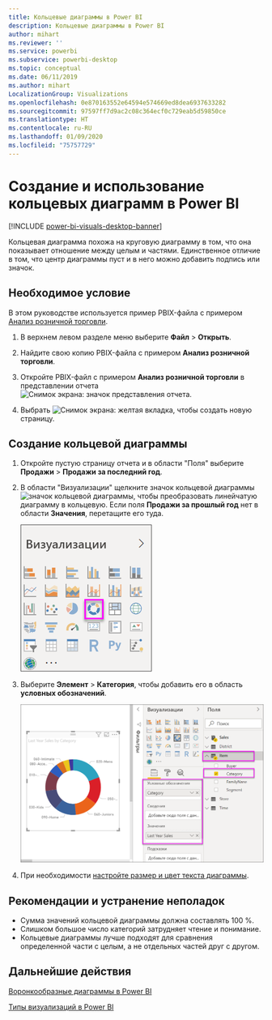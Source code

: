 ```yaml
---
title: Кольцевые диаграммы в Power BI
description: Кольцевые диаграммы в Power BI
author: mihart
ms.reviewer: ''
ms.service: powerbi
ms.subservice: powerbi-desktop
ms.topic: conceptual
ms.date: 06/11/2019
ms.author: mihart
LocalizationGroup: Visualizations
ms.openlocfilehash: 0e870163552e64594e574669ed8dea6937633282
ms.sourcegitcommit: 97597ff7d9ac2c08c364ecf0c729eab5d59850ce
ms.translationtype: HT
ms.contentlocale: ru-RU
ms.lasthandoff: 01/09/2020
ms.locfileid: "75757729"
---
```

# <a name="create-and-use-doughnut-charts-in-power-bi"></a>Создание и использование кольцевых диаграмм в Power BI

[!INCLUDE [power-bi-visuals-desktop-banner](../includes/power-bi-visuals-desktop-banner.md)]

Кольцевая диаграмма похожа на круговую диаграмму в том, что она показывает отношение между целым и частями. Единственное отличие в том, что центр диаграммы пуст и в него можно добавить подпись или значок.

## <a name="prerequisite"></a>Необходимое условие

В этом руководстве используется пример PBIX-файла с примером [Анализ розничной торговли](https://download.microsoft.com/download/9/6/D/96DDC2FF-2568-491D-AAFA-AFDD6F763AE3/Retail%20Analysis%20Sample%20PBIX.pbix).

1. В верхнем левом разделе меню выберите **Файл** > **Открыть**.
   
2. Найдите свою копию PBIX-файла с примером **Анализ розничной торговли**.

1. Откройте PBIX-файл с примером **Анализ розничной торговли** в представлении отчета ![Снимок экрана: значок представления отчета](media/power-bi-visualization-kpi/power-bi-report-view.png).

1. Выбрать ![Снимок экрана: желтая вкладка,](media/power-bi-visualization-kpi/power-bi-yellow-tab.png) чтобы создать новую страницу.


## <a name="create-a-doughnut-chart"></a>Создание кольцевой диаграммы

1. Откройте пустую страницу отчета и в области "Поля" выберите **Продажи** \> **Продажи за последний год**.  
   
3. В области "Визуализации" щелкните значок кольцевой диаграммы ![значок кольцевой диаграммы](media/power-bi-visualization-doughnut-charts/power-bi-icon.png), чтобы преобразовать линейчатую диаграмму в кольцевую. Если поля **Продажи за прошлый год** нет в области **Значения**, перетащите его туда.
     
   ![Панель визуализации с выбранным значком кольцевой диаграммы](media/power-bi-visualization-doughnut-charts/power-bi-doughnut-chart.png)

4. Выберите **Элемент** \> **Категория**, чтобы добавить его в область **условных обозначений**. 
     
    ![кольцевая диаграмма рядом с областью полей](media/power-bi-visualization-doughnut-charts/power-bi-doughnut-done.png)

5. При необходимости [настройте размер и цвет текста диаграммы](power-bi-visualization-customize-title-background-and-legend.md). 

## <a name="considerations-and-troubleshooting"></a>Рекомендации и устранение неполадок
* Сумма значений кольцевой диаграммы должна составлять 100 %.
* Слишком большое число категорий затрудняет чтение и понимание.
* Кольцевые диаграммы лучше подходят для сравнения определенной части с целым, а не отдельных частей друг с другом. 

## <a name="next-steps"></a>Дальнейшие действия
[Воронкообразные диаграммы в Power BI](power-bi-visualization-funnel-charts.md)

[Типы визуализаций в Power BI](power-bi-visualization-types-for-reports-and-q-and-a.md)


